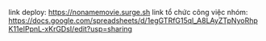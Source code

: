 link deploy: https://nonamemovie.surge.sh
link tổ chức công việc nhóm: https://docs.google.com/spreadsheets/d/1egGTRfG15ql_A8LAyZTpNyoRhpK11eIPpnL-xKrGDsI/edit?usp=sharing
